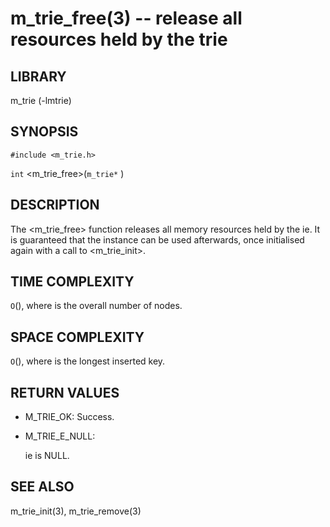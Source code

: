 m_trie_free(3) -- release all resources held by the trie
========================================================

## LIBRARY
m_trie (-lmtrie)

## SYNOPSIS
`#include <m_trie.h>`

`int`
<m_trie_free>(`m_trie*` <tr>)

## DESCRIPTION
The <m_trie_free> function releases all memory resources held by the <tr>ie.
It is guaranteed that the instance can be used afterwards, once initialised
again with a call to <m_trie_init>.

## TIME COMPLEXITY
`O`(<n>), where <n> is the overall number of nodes.

## SPACE COMPLEXITY
`O`(<k>), where <k> is the longest inserted key.

## RETURN VALUES
 * M_TRIE_OK:
   Success.

 * M_TRIE_E_NULL:
   <tr>ie is NULL.

## SEE ALSO
m_trie_init(3), m_trie_remove(3)
